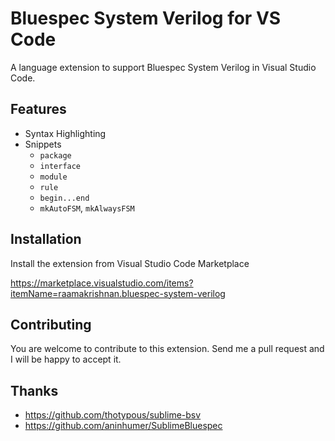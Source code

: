 # Bluespec System Verilog for VS Code
A language extension to support Bluespec System Verilog in Visual Studio Code.

## Features
* Syntax Highlighting
* Snippets
    * `package`
    * `interface`
    * `module`
    * `rule`
    * `begin...end`
    * `mkAutoFSM`, `mkAlwaysFSM`

## Installation
Install the extension from Visual Studio Code Marketplace

https://marketplace.visualstudio.com/items?itemName=raamakrishnan.bluespec-system-verilog

## Contributing
You are welcome to contribute to this extension. Send me a pull request and I will be happy to accept it.

## Thanks
* https://github.com/thotypous/sublime-bsv
* https://github.com/aninhumer/SublimeBluespec